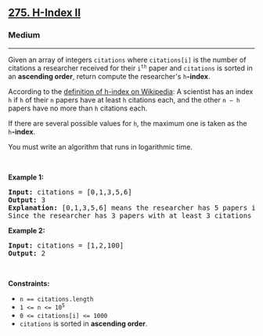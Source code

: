 <h2><a href="https://leetcode.com/problems/h-index-ii/">275. H-Index II</a></h2><h3>Medium</h3><hr><div style="user-select: auto;"><p style="user-select: auto;">Given an array of integers <code style="user-select: auto;">citations</code> where <code style="user-select: auto;">citations[i]</code> is the number of citations a researcher received for their <code style="user-select: auto;">i<sup style="user-select: auto;">th</sup></code> paper and <code style="user-select: auto;">citations</code>&nbsp;is sorted in an <strong style="user-select: auto;">ascending order</strong>, return compute the researcher's <code style="user-select: auto;">h</code><strong style="user-select: auto;">-index</strong>.</p>

<p style="user-select: auto;">According to the <a href="https://en.wikipedia.org/wiki/H-index" target="_blank" style="user-select: auto;">definition of h-index on Wikipedia</a>: A scientist has an index <code style="user-select: auto;">h</code> if <code style="user-select: auto;">h</code> of their <code style="user-select: auto;">n</code> papers have at least <code style="user-select: auto;">h</code> citations each, and the other <code style="user-select: auto;">n − h</code> papers have no more than <code style="user-select: auto;">h</code> citations each.</p>

<p style="user-select: auto;">If there are several possible values for <code style="user-select: auto;">h</code>, the maximum one is taken as the <code style="user-select: auto;">h</code><strong style="user-select: auto;">-index</strong>.</p>

<p style="user-select: auto;">You must write an algorithm that runs in logarithmic time.</p>

<p style="user-select: auto;">&nbsp;</p>
<p style="user-select: auto;"><strong style="user-select: auto;">Example 1:</strong></p>

<pre style="user-select: auto;"><strong style="user-select: auto;">Input:</strong> citations = [0,1,3,5,6]
<strong style="user-select: auto;">Output:</strong> 3
<strong style="user-select: auto;">Explanation:</strong> [0,1,3,5,6] means the researcher has 5 papers in total and each of them had received 0, 1, 3, 5, 6 citations respectively.
Since the researcher has 3 papers with at least 3 citations each and the remaining two with no more than 3 citations each, their h-index is 3.
</pre>

<p style="user-select: auto;"><strong style="user-select: auto;">Example 2:</strong></p>

<pre style="user-select: auto;"><strong style="user-select: auto;">Input:</strong> citations = [1,2,100]
<strong style="user-select: auto;">Output:</strong> 2
</pre>

<p style="user-select: auto;">&nbsp;</p>
<p style="user-select: auto;"><strong style="user-select: auto;">Constraints:</strong></p>

<ul style="user-select: auto;">
	<li style="user-select: auto;"><code style="user-select: auto;">n == citations.length</code></li>
	<li style="user-select: auto;"><code style="user-select: auto;">1 &lt;= n &lt;= 10<sup style="user-select: auto;">5</sup></code></li>
	<li style="user-select: auto;"><code style="user-select: auto;">0 &lt;= citations[i] &lt;= 1000</code></li>
	<li style="user-select: auto;"><code style="user-select: auto;">citations</code> is sorted in <strong style="user-select: auto;">ascending order</strong>.</li>
</ul>
</div>